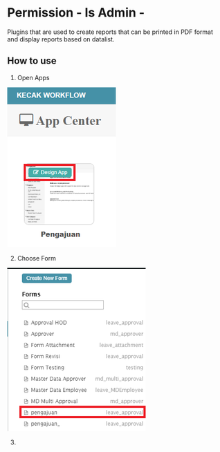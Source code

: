 # Permission - Is Admin - 

Plugins that are used to create reports that can be printed in PDF format and display reports based on datalist.

## How to use

1. Open Apps

<img src="https://raw.githubusercontent.com/kinnara-digital-studio/kecak-workflow/master/docs/assets/permissionIsAdmin_openApps.png" alt="Captcha" />


2. Choose Form

<img src="https://raw.githubusercontent.com/kinnara-digital-studio/kecak-workflow/master/docs/assets/permissionIsAdmin_chooseForm.png" alt="Captcha" />


3. 
